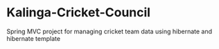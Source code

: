 # Kalinga-Cricket-Council
Spring MVC project for managing cricket team data using hibernate and hibernate template
